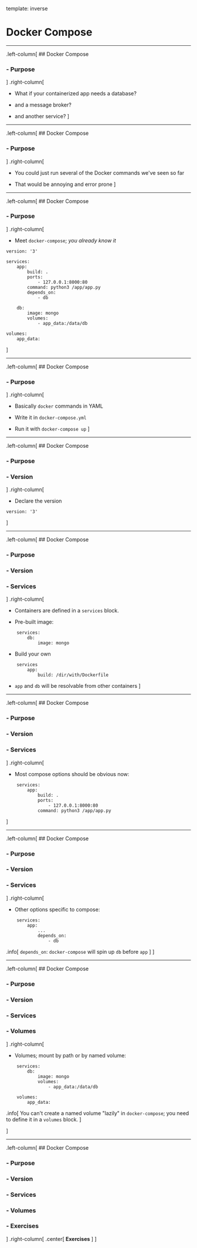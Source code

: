 template: inverse
# Docker Compose

---

.left-column[
    ## Docker Compose
### - Purpose
]
.right-column[

* What if your containerized app needs a database?

* and a message broker?

* and another service?
]

---

.left-column[
    ## Docker Compose
### - Purpose
]
.right-column[

* You could just run several of the Docker commands we've seen so far

* That would be annoying and error prone
]

---

.left-column[
    ## Docker Compose
### - Purpose
]
.right-column[
* Meet `docker-compose`; _you already know it_

```
version: '3'

services:
    app:
        build: .
        ports:
            - 127.0.0.1:8000:80
        command: python3 /app/app.py
        depends_on: 
            - db

    db:
        image: mongo
        volumes:
            - app_data:/data/db

volumes:
    app_data:
```
]

---

.left-column[
    ## Docker Compose
### - Purpose
]
.right-column[
* Basically `docker` commands in YAML

* Write it in `docker-compose.yml`

* Run it with `docker-compose up`
]

---

.left-column[
    ## Docker Compose
### - Purpose
### - Version
]
.right-column[

* Declare the version

```
version: '3'
```
]

---

.left-column[
    ## Docker Compose
### - Purpose
### - Version
### - Services
]
.right-column[
* Containers are defined in a `services` block.

* Pre-built image:

```
    services:
        db:
            image: mongo
```

* Build your own

```
    services
        app:
            build: /dir/with/Dockerfile
```
 
* `app` and `db` will be resolvable from other containers
]

---

.left-column[
    ## Docker Compose
### - Purpose
### - Version
### - Services
]
.right-column[
* Most compose options should be obvious now:

```
    services:
        app:
            build: .
            ports:
                - 127.0.0.1:8000:80
            command: python3 /app/app.py
```
]

---

.left-column[
    ## Docker Compose
### - Purpose
### - Version
### - Services
]
.right-column[
* Other options specific to compose:

```
    services:
        app:
            ...
            depends_on: 
                - db
```

.info[
`depends_on`: `docker-compose` will spin up `db` before `app`
]
]

---

.left-column[
    ## Docker Compose
### - Purpose
### - Version
### - Services
### - Volumes
]
.right-column[
* Volumes; mount by path or by named volume:

```
    services:
        db:
            image: mongo
            volumes:
                - app_data:/data/db

    volumes:
        app_data:
```

.info[
You can't create a named volume "lazily" in `docker-compose`; you need to define it in a `volumes` block.
]


]

---

.left-column[
    ## Docker Compose
### - Purpose
### - Version
### - Services
### - Volumes
### - Exercises
]
.right-column[
.center[
**Exercises**
]
]
